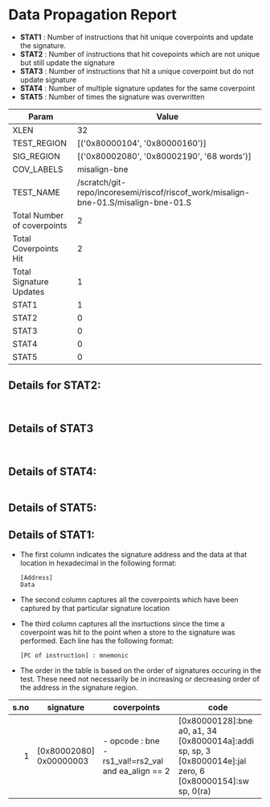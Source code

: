 
# Data Propagation Report

- **STAT1** : Number of instructions that hit unique coverpoints and update the signature.
- **STAT2** : Number of instructions that hit covepoints which are not unique but still update the signature
- **STAT3** : Number of instructions that hit a unique coverpoint but do not update signature
- **STAT4** : Number of multiple signature updates for the same coverpoint
- **STAT5** : Number of times the signature was overwritten

| Param                     | Value    |
|---------------------------|----------|
| XLEN                      | 32      |
| TEST_REGION               | [('0x80000104', '0x80000160')]      |
| SIG_REGION                | [('0x80002080', '0x80002190', '68 words')]      |
| COV_LABELS                | misalign-bne      |
| TEST_NAME                 | /scratch/git-repo/incoresemi/riscof/riscof_work/misalign-bne-01.S/misalign-bne-01.S    |
| Total Number of coverpoints| 2     |
| Total Coverpoints Hit     | 2      |
| Total Signature Updates   | 1      |
| STAT1                     | 1      |
| STAT2                     | 0      |
| STAT3                     | 0     |
| STAT4                     | 0     |
| STAT5                     | 0     |

## Details for STAT2:

```


```

## Details of STAT3

```


```

## Details of STAT4:

```

```

## Details of STAT5:



## Details of STAT1:

- The first column indicates the signature address and the data at that location in hexadecimal in the following format: 
  ```
  [Address]
  Data
  ```

- The second column captures all the coverpoints which have been captured by that particular signature location

- The third column captures all the insrtuctions since the time a coverpoint was
  hit to the point when a store to the signature was performed. Each line has
  the following format:
  ```
  [PC of instruction] : mnemonic
  ```
- The order in the table is based on the order of signatures occuring in the
  test. These need not necessarily be in increasing or decreasing order of the
  address in the signature region.

|s.no|        signature         |                         coverpoints                         |                                                           code                                                            |
|---:|--------------------------|-------------------------------------------------------------|---------------------------------------------------------------------------------------------------------------------------|
|   1|[0x80002080]<br>0x00000003|- opcode : bne<br> -  rs1_val!=rs2_val and ea_align == 2<br> |[0x80000128]:bne a0, a1, 34<br> [0x8000014a]:addi sp, sp, 3<br> [0x8000014e]:jal zero, 6<br> [0x80000154]:sw sp, 0(ra)<br> |
